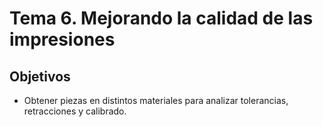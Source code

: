 # Tema  6. Mejorando la calidad de las impresiones

## Objetivos

* Obtener piezas en distintos materiales para analizar tolerancias, retracciones y calibrado.